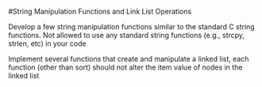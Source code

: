 #String Manipulation Functions and Link List Operations

Develop a few string manipulation functions similar to the standard C string functions. Not allowed to use any standard string functions (e.g., strcpy, strlen, etc) in your code

Implement several functions that create and manipulate a linked list, each function (other than sort) should not alter the item value of nodes in the linked list 
